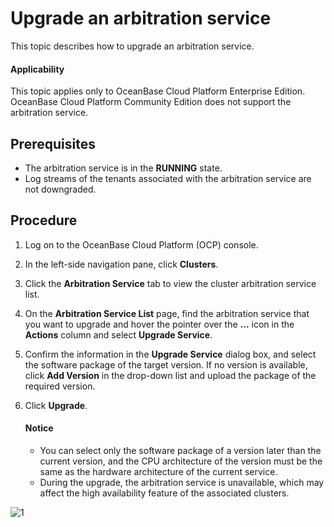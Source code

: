 # Upgrade an arbitration service

This topic describes how to upgrade an arbitration service.

<main id="notice" type='notice'>
<h4>Applicability</h4>
<p>This topic applies only to OceanBase Cloud Platform Enterprise Edition. OceanBase Cloud Platform Community Edition does not support the arbitration service. </p>
</main>

## Prerequisites

* The arbitration service is in the **RUNNING** state.
* Log streams of the tenants associated with the arbitration service are not downgraded.

## Procedure

1. Log on to the OceanBase Cloud Platform (OCP) console.

2. In the left-side navigation pane, click **Clusters**.

3. Click the **Arbitration Service** tab to view the cluster arbitration service list.

4. On the **Arbitration Service List** page, find the arbitration service that you want to upgrade and hover the pointer over the **...** icon in the **Actions** column and select **Upgrade Service**.

5. Confirm the information in the **Upgrade Service** dialog box, and select the software package of the target version.
   If no version is available, click **Add Version** in the drop-down list and upload the package of the required version.

6. Click **Upgrade**.

   <main id="notice" type='notice'>
   <h4>Notice</h4>
   <p><ul><li>You can select only the software package of a version later than the current version, and the CPU architecture of the version must be the same as the hardware architecture of the current service. </li><li>During the upgrade, the arbitration service is unavailable, which may affect the high availability feature of the associated clusters. </li></p>
   </main>

![1](https://obbusiness-private.oss-cn-shanghai.aliyuncs.com/doc/img/ocp/410/%E5%8D%87%E7%BA%A7%E4%BB%B2%E8%A3%81%E6%9C%8D%E5%8A%A1-1.png)

